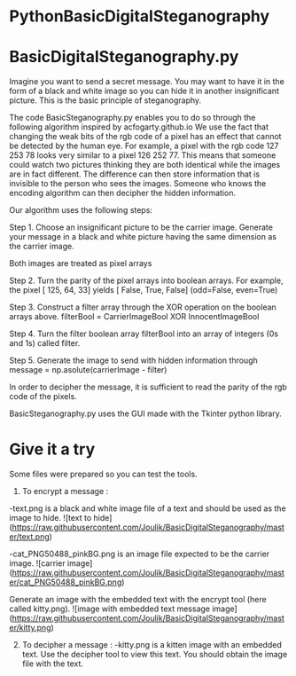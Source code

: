 # PythonBasicDigitalSteganography

BasicDigitalSteganography.py
============================
Imagine you want to send a secret message. You may want to have it in the form of a black and white image so you can hide it in another insignificant picture. This is the basic principle of steganography.

The code BasicSteganography.py enables you to do so through the following algorithm inspired by acfogarty.github.io
We use the fact that changing the weak bits of the rgb code of a pixel has an effect that cannot be detected by the human eye. For example, a pixel with the rgb code 127 253 78 looks very similar to a pixel 126 252 77. This means that someone could watch two pictures thinking they are both identical while the images are in fact different. The difference can then store information that is invisible to the person who sees the images. Someone who knows the encoding algorithm can then decipher the hidden information. 

Our algorithm uses the following steps:

Step 1. Choose an insignificant picture to be the carrier image.
Generate your message in a black and white picture having the same dimension as the carrier image.

Both images are treated as pixel arrays

Step 2. Turn the parity of the pixel arrays into boolean arrays.
For example, the pixel [ 125, 64, 33] yields [ False, True, False] (odd=False, even=True) 

Step 3. Construct a filter array through the XOR operation on the boolean arrays above.
filterBool = CarrierImageBool XOR InnocentImageBool

Step 4. Turn the filter boolean array filterBool into an array of integers (0s and 1s) called filter.

Step 5. Generate the image to send with hidden information through message = np.asolute(carrierImage - filter)

In order to decipher the message, it is sufficient to read the parity of the rgb code of the pixels.

BasicSteganography.py uses the GUI made with the Tkinter python library.

Give it a try
=============
Some files were prepared so you can test the tools.
1. To encrypt a message :

-text.png is a black and white image file of a text and should be used as the image to hide.
![text to hide] (https://raw.githubusercontent.com/Joulik/BasicDigitalSteganography/master/text.png)

-cat_PNG50488_pinkBG.png is an image file expected to be the carrier image.
![carrier image] (https://raw.githubusercontent.com/Joulik/BasicDigitalSteganography/master/cat_PNG50488_pinkBG.png)

Generate an image with the embedded text with the encrypt tool (here called kitty.png).
![image with embedded text message image] (https://raw.githubusercontent.com/Joulik/BasicDigitalSteganography/master/kitty.png)


2. To decipher a message :
-kitty.png is a kitten image with an embedded text. Use the decipher tool to view this text. You should obtain the image file with the text.
